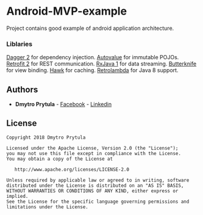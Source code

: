 # Android-MVP-example

Project contains good example of android application architecture.

### Liblaries
[Dagger 2](https://github.com/google/dagger) for dependency injection.
[Autovalue](https://github.com/google/auto) for immutable POJOs.
[Retrofit 2](http://square.github.io/retrofit/) for REST communication.
[RxJava 1](https://github.com/ReactiveX/RxJava) for data streaming.
[Butterknife](http://jakewharton.github.io/butterknife/) for view binding.
[Hawk](https://github.com/orhanobut/hawk) for caching.
[Retrolambda](https://github.com/evant/gradle-retrolambda) for Java 8 support.

## Authors

* **Dmytro Prytula** - [Facebook](https://www.facebook.com/profile.php?id=100007592808519) - [Linkedin](https://www.linkedin.com/in/prituladima/)

## License

    Copyright 2018 Dmytro Prytula

    Licensed under the Apache License, Version 2.0 (the "License");
    you may not use this file except in compliance with the License.
    You may obtain a copy of the License at

       http://www.apache.org/licenses/LICENSE-2.0

    Unless required by applicable law or agreed to in writing, software
    distributed under the License is distributed on an "AS IS" BASIS,
    WITHOUT WARRANTIES OR CONDITIONS OF ANY KIND, either express or implied.
    See the License for the specific language governing permissions and
    limitations under the License.
